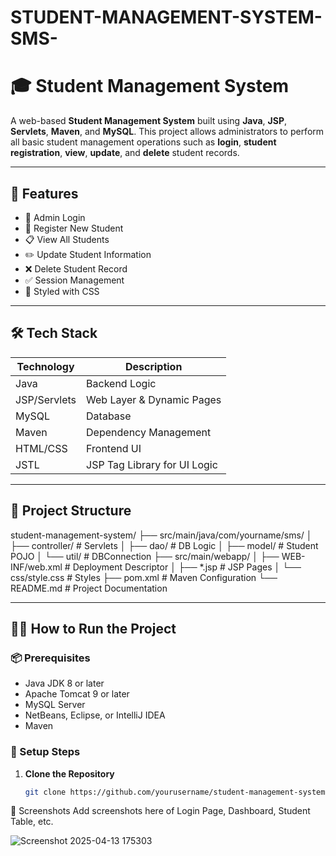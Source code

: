 # STUDENT-MANAGEMENT-SYSTEM-SMS-

# 🎓 Student Management System

A web-based **Student Management System** built using **Java**, **JSP**, **Servlets**, **Maven**, and **MySQL**. This project allows administrators to perform all basic student management operations such as **login**, **student registration**, **view**, **update**, and **delete** student records.

---

## 🚀 Features

- 🔐 Admin Login
- 📝 Register New Student
- 📋 View All Students
- ✏️ Update Student Information
- ❌ Delete Student Record
- ✅ Session Management
- 🎨 Styled with CSS

---

## 🛠️ Tech Stack

| Technology | Description                     |
|------------|---------------------------------|
| Java       | Backend Logic                   |
| JSP/Servlets | Web Layer & Dynamic Pages     |
| MySQL      | Database                        |
| Maven      | Dependency Management           |
| HTML/CSS   | Frontend UI                     |
| JSTL       | JSP Tag Library for UI Logic    |

---

## 📁 Project Structure


student-management-system/ ├── src/main/java/com/yourname/sms/ │ ├── controller/ # Servlets │ ├── dao/ # DB Logic │ ├── model/ # Student POJO │ └── util/ # DBConnection ├── src/main/webapp/ │ ├── WEB-INF/web.xml # Deployment Descriptor │ ├── *.jsp # JSP Pages │ └── css/style.css # Styles ├── pom.xml # Maven Configuration └── README.md # Project Documentation


---

## 🧑‍💻 How to Run the Project

### 📦 Prerequisites

- Java JDK 8 or later
- Apache Tomcat 9 or later
- MySQL Server
- NetBeans, Eclipse, or IntelliJ IDEA
- Maven

### 🔧 Setup Steps

1. **Clone the Repository**
   ```bash
   git clone https://github.com/yourusername/student-management-system.git


📸 Screenshots
Add screenshots here of Login Page, Dashboard, Student Table, etc.

![Screenshot 2025-04-13 175303](https://github.com/user-attachments/assets/cfbb705b-f732-4987-b469-70ff8ad32418)





